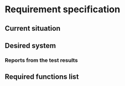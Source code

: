 # Requirement specification
## Current situation
## Desired system
### Reports from the test results
## Required functions list
